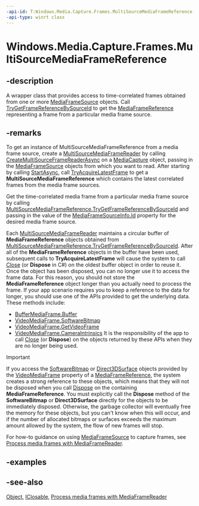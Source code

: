 ```yaml
---
-api-id: T:Windows.Media.Capture.Frames.MultiSourceMediaFrameReference
-api-type: winrt class
---
```


<!-- Class syntax.
public class MultiSourceMediaFrameReference : IClosable
-->

# Windows.Media.Capture.Frames.MultiSourceMediaFrameReference


## -description
A wrapper class that provides access to time-correlated frames obtained from one or more [MediaFrameSource](mediaframesource.md) objects. Call  [TryGetFrameReferenceBySourceId](multisourcemediaframereference_trygetframereferencebysourceid_1428642806.md) to get the [MediaFrameReference](mediaframereference.md) representing a frame from a particular media frame source. 

## -remarks
To get an instance of MultiSourceMediaFrameReference from a media frame source, create a [MultiSourceMediaFrameReader](multisourcemediaframereader.md) by calling [CreateMultiSourceFrameReaderAsync](../windows.media.capture/mediacapture_createmultisourceframereaderasync_1316837028.md) on a [MediaCapture](../windows.media.capture/mediacapture.md) object, passing in the [MediaFrameSource](mediaframesource.md) objects from which you want to read. After starting by calling [StartAsync](multisourcemediaframereader_startasync_1931900819.md), call [TryAcquireLatestFrame](multisourcemediaframereader_tryacquirelatestframe_612769713.md) to get a **MultiSourceMediaFrameReference** which contains the latest correlated frames from the media frame sources.

Get the time-correlated media frame from a particular media frame source by calling [MultiSourceMediaFrameReference.TryGetFrameReferenceBySourceId](./multisourcemediaframereference_trygetframereferencebysourceid_1428642806.md) and passing in the value of the [MediaFrameSourceInfo.Id](./mediaframesourceinfo_id.md) property for the desired media frame source.

Each [MultiSourceMediaFrameReader](multisourcemediaframereader.md) maintains a circular buffer of **MediaFrameReference** objects obtained from [MultiSourceMediaFrameReference.TryGetFrameReferenceBySourceId](./multisourcemediaframereference_trygetframereferencebysourceid_1428642806.md). After all of the **MediaFrameReference** objects in the buffer have been used, subsequent calls to **TryAcquireLatestFrame** will cause the system to call [Close](mediaframereference_close_811482585.md) (or **Dispose** in C#) on the oldest buffer object in order to reuse it. Once the object has been disposed, you can no longer use it to access the frame data. For this reason, you should not store the **MediaFrameReference** object longer than you actually need to process the frame. If your app scenario requires you to keep a reference to the data for longer, you should use one of the APIs provided to get the underlying data. These methods include:


+ [BufferMediaFrame.Buffer](buffermediaframe_buffer.md)
+ [VideoMediaFrame.SoftwareBitmap](videomediaframe_softwarebitmap.md)
+ [VideoMediaFrame.GetVideoFrame](videomediaframe_getvideoframe_824740069.md)
+ [VideoMediaFrame.CameraIntrinsics](videomediaframe_cameraintrinsics.md)
It is the responsibility of the app to call [Close](mediaframereference_close_811482585.md) (or **Dispose**) on the objects returned by these APIs when they are no longer being used.

> [!IMPORTANT]
> If you access the [SoftwareBitmap](../windows.graphics.imaging/softwarebitmap.md) or [Direct3DSurface](../windows.graphics.directx.direct3d11/idirect3dsurface.md) objects provided by the [VideoMediaFrame](mediaframereference_videomediaframe.md) property of a [MediaFrameReference](mediaframereference.md), the system creates a strong reference to these objects, which means that they will not be disposed when you call [Dispose](mediaframereference_close_811482585.md) on the containing **MediaFrameReference**. You must explicitly call the **Dispose** method of the **SoftwareBitmap** or **Direct3DSurface** directly for the objects to be immediately disposed. Otherwise, the garbage collector will eventually free the memory for these objects, but you can't know when this will occur, and if the number of allocated bitmaps or surfaces exceeds the maximum amount allowed by the system, the flow of new frames will stop.

For how-to guidance on using [MediaFrameSource](mediaframesource.md) to capture frames, see [Process media frames with MediaFrameReader](/windows/uwp/audio-video-camera/process-media-frames-with-mediaframereader).

## -examples

## -see-also
[Object](/dotnet/api/system.object?view=dotnet-uwp-10.0&preserve-view=true), [IClosable](../windows.foundation/iclosable.md), [Process media frames with MediaFrameReader](/windows/uwp/audio-video-camera/process-media-frames-with-mediaframereader)

